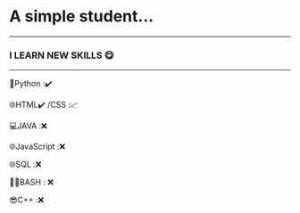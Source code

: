 # A simple student...  
---
### I LEARN NEW SKILLS 😋
---
🐍Python :✔️

🌐HTML✔️
/CSS :📈

💻JAVA :❌ 

🌐JavaScript :❌ 

🌐SQL :❌

👨‍💻BASH : ❌

😎C++ :❌

